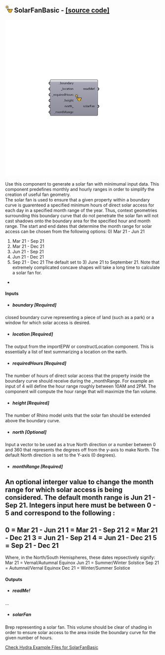 ## ![](../../images/icons/SolarFanBasic.png) SolarFanBasic - [[source code]](https://github.com/ladybug-tools/ladybug-legacy/tree/master/src/Ladybug_SolarFanBasic.py)

![](../../images/components/SolarFanBasic.png)

Use this component to generate a solar fan with minimumal input data. This component predefines monthly and hourly ranges in order to simplify the creation of useful fan geometry.    
 The solar fan is used to ensure that a given property within a boundary curve is guarenteed a specified minimum hours of direct solar access for each day in a specified month range of the year.
 Thus, context geometries surrounding this boundary curve that do not penetrate the solar fan will not cast shadows onto the boundary area for the specified hour and month range.
 The start and end dates that determine the month range for solar access can be chosen from the following options:
 0) Mar 21 - Jun 21
 1) Mar 21 - Sep 21
 2) Mar 21 - Dec 21
 3) Jun 21 - Sep 21
 4) Jun 21 - Dec 21
 5) Sep 21 - Dec 21
 The default set to 3) June 21 to September 21.
 Note that extremely complicated concave shapes will take a long time to calculate a solar fan for.
 -
 

#### Inputs
* ##### boundary [Required]
closed boundary curve representing a piece of land (such as a park) or a window for which solar access is desired.
* ##### location [Required]
The output from the importEPW or constructLocation component.  This is essentially a list of text summarizing a location on the earth.
* ##### requiredHours [Required]
The number of hours of direct solar access that the property inside the boundary curve should receive during the _monthRange. For example an input of 4 will define the hour range roughly between 10AM and 2PM. The component will compute the hour range that will maximize the fan volume. 
* ##### height [Required]
The number of Rhino model units that the solar fan should be extended above the boundary curve.
* ##### north [Optional]
Input a vector to be used as a true North direction or a number between 0 and 360 that represents the degrees off from the y-axis to make North.  The default North direction is set to the Y-axis (0 degrees).
* ##### monthRange [Required]
An optional interger value to change the month range for which solar access is being considered. The default month range is Jun 21 - Sep 21.
 Integers input here must be between 0 - 5 and correspond to the following :
 ---
 0 = Mar 21 - Jun 21
 1 = Mar 21 - Sep 21
 2 = Mar 21 - Dec 21
 3 = Jun 21 - Sep 21
 4 = Jun 21 - Dec 21
 5 = Sep 21 - Dec 21
 ---
 Where, in the North/South Hemispheres, these dates repsectively signify:
 Mar 21 = Vernal/Autumnal Equinox
 Jun 21 = Summer/Winter Solstice
 Sep 21 = Autumnal/Vernal Equinox
 Dec 21 = Winter/Summer Solstice

#### Outputs
* ##### readMe!
...
* ##### solarFan
Brep representing a solar fan.  This volume should be clear of shading in order to ensure solar access to the area inside the boundary curve for the given number of hours.


[Check Hydra Example Files for SolarFanBasic](https://hydrashare.github.io/hydra/index.html?keywords=Ladybug_SolarFanBasic)